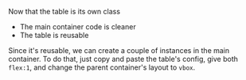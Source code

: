 Now that the table is its own class
- The main container code is cleaner
- The table is reusable

Since it's reusable, we can create a couple of instances in the main container. 
To do that, just copy and paste the table's config, give both `flex:1`, and
change the parent container's layout to `vbox`.